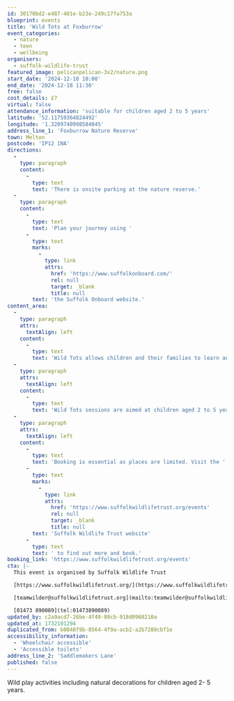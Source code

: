 ```yaml
---
id: 30170bd2-e487-401e-b23e-249c17fa753a
blueprint: events
title: 'Wild Tots at Foxburrow'
event_categories:
  - nature
  - teen
  - wellbeing
organisers:
  - suffolk-wildlife-trust
featured_image: pelicanpelican-3x2/nature.png
start_date: '2024-12-18 10:00'
end_date: '2024-12-18 11:30'
free: false
cost_details: £7
virtual: false
attendance_information: 'suitable for children aged 2 to 5 years'
latitude: '52.11759364824492'
longitude: '1.3209740998584045'
address_line_1: 'Foxburrow Nature Reserve'
town: Melton
postcode: 'IP12 1NA'
directions:
  -
    type: paragraph
    content:
      -
        type: text
        text: 'There is onsite parking at the nature reserve.'
  -
    type: paragraph
    content:
      -
        type: text
        text: 'Plan your journey using '
      -
        type: text
        marks:
          -
            type: link
            attrs:
              href: 'https://www.suffolkonboard.com/'
              rel: null
              target: _blank
              title: null
        text: 'the Suffolk Onboard website.'
content_area:
  -
    type: paragraph
    attrs:
      textAlign: left
    content:
      -
        type: text
        text: 'Wild Tots allows children and their families to learn and play together outdoors. Guided and child-led hands-on experiences help build confidence, encourage creativity, improve communication and language, develop fine and gross motor skills, and, importantly, create shared memories for children and adults.'
  -
    type: paragraph
    attrs:
      textAlign: left
    content:
      -
        type: text
        text: 'Wild Tots sessions are aimed at children aged 2 to 5 years.  Younger children are welcome though. Babies in arms/baby-carrier/pushchair are welcome to accompany an older sibling to the session.  Older siblings can attend in the holidays.'
  -
    type: paragraph
    attrs:
      textAlign: left
    content:
      -
        type: text
        text: 'Booking is essential as places are limited. Visit the '
      -
        type: text
        marks:
          -
            type: link
            attrs:
              href: 'https://www.suffolkwildlifetrust.org/events'
              rel: null
              target: _blank
              title: null
        text: 'Suffolk Wildlife Trust website'
      -
        type: text
        text: ' to find out more and book.'
booking_link: 'https://www.suffolkwildlifetrust.org/events'
cta: |-
  This event is organised by Suffolk Wildlife Trust

  [https://www.suffolkwildlifetrust.org/](https://www.suffolkwildlifetrust.org/)

  [teamwilder@suffolkwildlifetrust.org](mailto:teamwilder@suffolkwildlifetrust.org)

  [01473 890089](tel:01473890089)
updated_by: c2a9acd7-26be-4f49-89cb-918d0960210a
updated_at: 1732101294
duplicated_from: b0048f9b-8564-4f9a-acb2-a2b7280cbf1e
accessibility_information:
  - 'Wheelchair accessible'
  - 'Accessible toilets'
address_line_2: 'Saddlemakers Lane'
published: false
---
```

Wild play activities including natural decorations for children aged 2- 5 years.